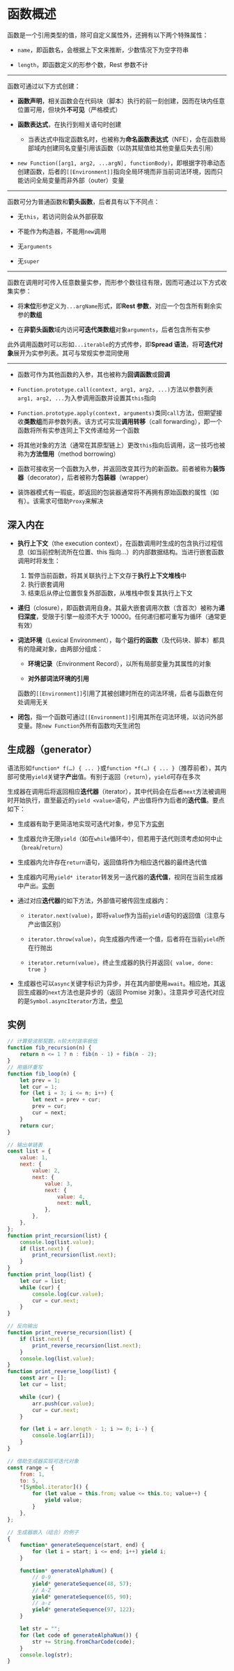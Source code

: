 # 函数概述

函数是一个引用类型的值，除可自定义属性外，还拥有以下两个特殊属性：

- `name`，即函数名，会根据上下文来推断，少数情况下为空字符串

- `length`，即函数定义的形参个数，Rest 参数不计

---

函数可通过以下方式创建：

- **函数声明**，相关函数会在代码块（脚本）执行的前一刻创建，因而在块内任意位置可用，但块外**不可见**（严格模式）

- **函数表达式**，在执行到相关语句时创建

  - 当表达式中指定函数名时，也被称为**命名函数表达式**（NFE），会在函数局部域内创建同名变量引用该函数（以防其赋值给其他变量后失去引用）

- `new Function([arg1, arg2, ...argN], functionBody)`，即根据字符串动态创建函数，后者的`[[Environment]]`指向全局环境而非当前词法环境，因而只能访问全局变量而非外部（outer）变量

---

函数可分为普通函数和**箭头函数**，后者具有以下不同点：

- 无`this`，若访问则会从外部获取

- 不能作为构造器，不能用`new`调用

- 无`arguments`

- 无`super`

---

函数在调用时可传入任意数量实参，而形参个数往往有限，因而可通过以下方式收集实参：

- 将**末位**形参定义为`...argName`形式，即**Rest 参数**，对应一个包含所有剩余实参的**数组**

- 在**非箭头函数**域内访问**可迭代类数组**对象`arguments`，后者包含所有实参

此外调用函数时可以形如`...iterable`的方式传参，即**Spread 语法**，将**可迭代对象**展开为实参列表。其可与常规实参混同使用

---

- 函数可作为其他函数的入参，其也被称为**回调函数**或**回调**

- `Function.prototype.call(context, arg1, arg2, ...)`方法以参数列表`arg1, arg2, ...`为入参调用函数并设置其`this`指向

- `Function.prototype.apply(context, arguments)`类同`call`方法，但期望接收**类数组**而非参数列表。该方式可实现**调用转移**（call forwarding），即一个函数将所有实参连同上下文传递给另一个函数

- 将其他对象的方法（通常在其原型链上）更改`this`指向后调用，这一技巧也被称为**方法借用**（method borrowing）

- 函数可接收另一个函数为入参，并返回改变其行为的新函数。前者被称为**装饰器**（decorator），后者被称为**包装器**（wrapper）

- 装饰器模式有一瑕疵，即返回的包装器通常将不再拥有原始函数的属性（如有）。该需求可借助`Proxy`来解决

<!-- 通常，闭包是指使用一个特殊的属性 [[Environment]] 来记录函数自身的创建时的环境的函数。它具体指向了函数创建时的词法环境 -->

## 深入内在

- **执行上下文**（the execution context），在函数调用时生成的包含执行过程信息（如当前控制流所在位置、this 指向...）的内部数据结构。当进行嵌套函数调用时将发生：

  1. 暂停当前函数，将其关联执行上下文存于**执行上下文堆栈**中
  2. 执行嵌套调用
  3. 结束后从停止位置恢复外部函数，从堆栈中恢复其执行上下文

- **递归**（closure），即函数调用自身。其最大嵌套调用次数（含首次）被称为**递归深度**，受限于引擎一般须不大于 10000。任何递归都可重写为循环（通常更有效）

- **词法环境**（Lexical Environment），每个**运行的函数**（及代码块、脚本）都具有的隐藏对象，由两部分组成：

  - **环境记录**（Environment Record），以所有局部变量为其属性的对象

  - **对外部词法环境的引用**

  函数的`[[Environment]]`引用了其被创建时所在的词法环境，后者与函数在何处调用无关

- **闭包**，指一个函数可通过`[[Environment]]`引用其所在词法环境，以访问外部变量。除`new Function`外所有函数均天生闭包

## 生成器（generator）

语法形如`function* f(…) { ... }`或`function *f(…) { ... }`（推荐前者），其内部可使用`yield`关键字**产出**值。有别于返回（`return`），`yield`可存在多次

生成器在调用后将返回相应**迭代器**（iterator），其中代码会在后者`next`方法被调用时开始执行，直至最近的`yield <value>`语句，产出值将作为后者的**迭代值**。要点如下：

- 生成器有助于更简洁地实现可迭代对象，参见下方[实例](./#实例)

- 生成器允许无限`yield`（如在`while`循环中），但若用于迭代则须考虑如何中止（`break`/`return`）

- 生成器内允许存在`return`语句，返回值将作为相应迭代器的最终迭代值<!--  被执行到时`next`方法将返回`{value, done: true}`且之后的调用均返回`{done:true}`（迭代终止） -->

- 生成器内可用`yield* iterator`转发另一迭代器的**迭代值**，视同在当前生成器中产出。[实例](./#实例)

- 通过对应**迭代器**的如下方法，外部值可被传回生成器内：

  - `iterator.next(value)`，即将`value`作为当前`yield`语句的返回值（注意与产出值区别）

  - `iterator.throw(value)`，向生成器内传递一个值，后者将在当前`yield`所在行抛出

  - `iterator.return(value)`，终止生成器的执行并返回`{ value, done: true }`

- 生成器也可以`async`关键字标识为异步，并在其内部使用`await`。相应地，其返回生成器的`next`方法也是异步的（返回 Promise 对象）。注意异步可迭代对应的是`Symbol.asyncIterator`方法，[参见](/javascript-info/object-advanced/#可迭代对象)

## 实例

```js
// 计算斐波那契数，n较大时效率极低
function fib_recursion(n) {
	return n <= 1 ? n : fib(n - 1) + fib(n - 2);
}
// 用循环重写
function fib_loop(n) {
	let prev = 1;
	let cur = 1;
	for (let i = 3; i <= n; i++) {
		let next = prev + cur;
		prev = cur;
		cur = next;
	}
	return cur;
}

// 输出单链表
const list = {
	value: 1,
	next: {
		value: 2,
		next: {
			value: 3,
			next: {
				value: 4,
				next: null,
			},
		},
	},
};
function print_recursion(list) {
	console.log(list.value);
	if (list.next) {
		print_recursion(list.next);
	}
}
function print_loop(list) {
	let cur = list;
	while (cur) {
		console.log(cur.value);
		cur = cur.next;
	}
}

// 反向输出
function print_reverse_recursion(list) {
	if (list.next) {
		print_reverse_recursion(list.next);
	}
	console.log(list.value);
}
function print_reverse_loop(list) {
	const arr = [];
	let cur = list;

	while (cur) {
		arr.push(cur.value);
		cur = cur.next;
	}

	for (let i = arr.length - 1; i >= 0; i--) {
		console.log(arr[i]);
	}
}

// 借助生成器实现可迭代对象
const range = {
	from: 1,
	to: 5,
	*[Symbol.iterator]() {
		for (let value = this.from; value <= this.to; value++) {
			yield value;
		}
	},
};

// 生成器嵌入（组合）的例子
{
	function* generateSequence(start, end) {
		for (let i = start; i <= end; i++) yield i;
	}

	function* generateAlphaNum() {
		// 0-9
		yield* generateSequence(48, 57);
		// A-Z
		yield* generateSequence(65, 90);
		// a-z
		yield* generateSequence(97, 122);
	}

	let str = "";
	for (let code of generateAlphaNum()) {
		str += String.fromCharCode(code);
	}
	console.log(str);
}
```
